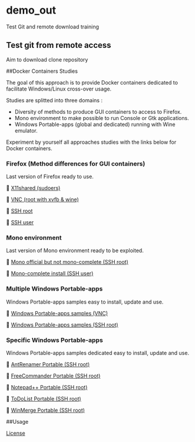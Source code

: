 # demo_out
Test Git and remote download training
## Test git from remote access
Aim to download clone repository

##Docker Containers Studies

The goal of this approach is to provide Docker containers dedicated to facilitate Windows/Linux cross-over usage.

Studies are splitted into three domains : 
- Diversity of methods to produce GUI containers to access to Firefox.
- Mono environment to make possible to run Console or Gtk applications.
- Windows Portable-apps (global and dedicated) running with Wine emulator.
 
Experiment by yourself all approaches studies with the links below for Docker containers.

### Firefox (Method differences for GUI containers)

Last version of Firefox ready to use.

:checkered_flag: [X11shared (sudoers)](https://github.com/d-marchand/term_x11shared_sudoers_firefox/ "X11shared") 

:checkered_flag: [VNC (root with xvfb & wine)](https://github.com/d-marchand/vncxvfb_wine_firefox/ "VNC") 

:checkered_flag: [SSH root](https://github.com/d-marchand/term_ssh_root_firefox/ "SSH") 

:checkered_flag: [SSH user](https://github.com/d-marchand/term_ssh_user_firefox/ "SSH") 

### Mono environment

Last version of Mono environment ready to be exploited.

:checkered_flag: [Mono official but not mono-complete (SSH root)](https://github.com/d-marchand/term_ssh_root_mono/ "SSH") 

:checkered_flag: [Mono-complete install (SSH user)](https://github.com/d-marchand/term_ssh_user_monodotnet45/ "SSH")

### Multiple Windows Portable-apps

Windows Portable-apps samples easy to install, update and use.

:checkered_flag: [Windows Portable-apps samples (VNC)](https://github.com/d-marchand/vncxvfb_wine_portable-apps_samples/ "VNC") 

:checkered_flag: [Windows Portable-apps samples (SSH root)](https://github.com/d-marchand/term_ssh_root_portable-apps_samples/ "SSH")

### Specific Windows Portable-apps

Windows Portable-apps samples dedicated easy to install, update and use.

:checkered_flag: [AntRenamer Portable (SSH root)](https://github.com/d-marchand/term_ssh_root_antrenamer/ "SSH") 

:checkered_flag: [FreeCommander Portable (SSH root)](https://github.com/d-marchand/term_ssh_root_freecommander/ "SSH")  

:checkered_flag: [Notepad++ Portable (SSH root)](https://github.com/d-marchand/term_ssh_root_notepadplusplus/ "SSH") 

:checkered_flag: [ToDoList Portable (SSH root)](https://github.com/d-marchand/term_ssh_root_todolist/ "SSH") 

:checkered_flag: [WinMerge Portable (SSH root)](https://github.com/d-marchand/term_ssh_root_winmerge/ "SSH") 

##Usage

[License](LICENSE "License")
